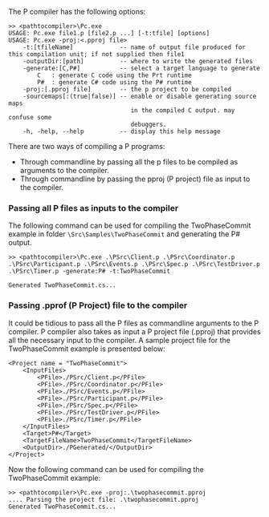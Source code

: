 The P compiler has the following options:

```
>> <pathtocompiler>\Pc.exe
USAGE: Pc.exe file1.p [file2.p ...] [-t:tfile] [options]
USAGE: Pc.exe -proj:<.pproj file>
    -t:[tfileName]             -- name of output file produced for this compilation unit; if not supplied then file1
    -outputDir:[path]          -- where to write the generated files
    -generate:[C,P#]           -- select a target language to generate
        C   : generate C code using the Prt runtime
        P#  : generate C# code using the P# runtime
    -proj:[.pproj file]        -- the p project to be compiled
    -sourcemaps[:(true|false)] -- enable or disable generating source maps
                                  in the compiled C output. may confuse some
                                  debuggers.
    -h, -help, --help          -- display this help message
```
There are two ways of compiling a P programs: 
* Through commandline by passing all the p files to be compiled as arguments to the compiler.
* Through commandline by passing the pproj (P project) file as input to the compiler.

### Passing all P files as inputs to the compiler

The following command can be used for compiling the TwoPhaseCommit example in folder `\Src\Samples\TwoPhaseCommit` and generating the P# output.

```
>> <pathtocompiler>\Pc.exe .\PSrc\Client.p .\PSrc\Coordinator.p .\PSrc\Participant.p .\PSrc\Events.p .\PSrc\Spec.p .\PSrc\TestDriver.p .\PSrc\Timer.p -generate:P# -t:TwoPhaseCommit

Generated TwoPhaseCommit.cs...
```

### Passing .pprof (P Project) file to the compiler

It could be tidious to pass all the P files as commandline arguments to the P compiler.
P compiler also takes as input a P project file (.pproj) that provides all the necessary input to the compiler.
A sample project file for the TwoPhaseCommit example is presented below:
```
<Project name = "TwoPhaseCommit">
	<InputFiles>
		<PFile>./PSrc/Client.p</PFile>
		<PFile>./PSrc/Coordinator.p</PFile>
		<PFile>./PSrc/Events.p</PFile>
		<PFile>./PSrc/Participant.p</PFile>
		<PFile>./PSrc/Spec.p</PFile>
		<PFile>./PSrc/TestDriver.p</PFile>
		<PFile>./PSrc/Timer.p</PFile>
	</InputFiles>
	<Target>P#</Target>
	<TargetFileName>TwoPhaseCommit</TargetFileName>
	<OutputDir>./PGenerated/</OutputDir>
</Project>
```
Now the following command can be used for compiling the TwoPhaseCommit example:
```
>> <pathtocompiler>\Pc.exe -proj:.\twophasecommit.pproj
.... Parsing the project file: .\twophasecommit.pproj
Generated TwoPhaseCommit.cs...
```